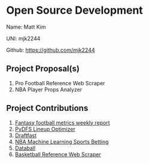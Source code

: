 # Open Source Development

Name: Matt Kim

UNI: mjk2244

Github: https://github.com/mjk2244

## Project Proposal(s)

1. Pro Football Reference Web Scraper
2. NBA Player Props Analyzer

## Project Contributions

1. [Fantasy football metrics weekly report](url)
2. [PyDFS Lineup Optimizer](url)
3. [Draftfast](url)
4. [NBA Machine Learning Sports Betting](url)
5. [Databall](url)
6. [Basketball Reference Web Scraper](url)
